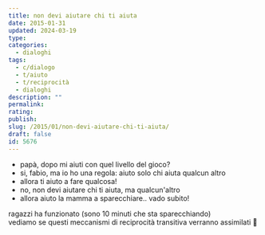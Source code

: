 ```yaml
---
title: non devi aiutare chi ti aiuta
date: 2015-01-31
updated: 2024-03-19
type: 
categories:
  - dialoghi
tags:
  - c/dialogo
  - t/aiuto
  - t/reciprocità
  - dialoghi
description: ""
permalink: 
rating: 
publish: 
slug: /2015/01/non-devi-aiutare-chi-ti-aiuta/
draft: false
id: 5676
---
```


- papà, dopo mi aiuti con quel livello del gioco?
- si, fabio, ma io ho una regola: aiuto solo chi aiuta qualcun altro
- allora ti aiuto a fare qualcosa!
- no, non devi aiutare chi ti aiuta, ma qualcun'altro
- allora aiuto la mamma a sparecchiare.. vado subito!

ragazzi ha funzionato (sono 10 minuti che sta sparecchiando)  
vediamo se questi meccanismi di reciprocità transitiva verranno assimilati 🙂
